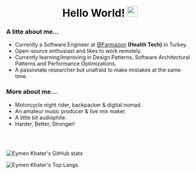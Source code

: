 <h1 align="center">
    Hello World!
  <img src="https://emojis.slackmojis.com/emojis/images/1618168199/29411/world.gif?1618168199" width="28"/>
</h1>

### A litte about me...

* Currently a Software Engineer at <a href="">@Farmazon</a> **(Health Tech)** in Turkey.
* Open-source enthusiast and likes to work remotely.
* Currently learning/improving in Design Patterns, Software Architectural Patterns and Performance Optimizations.
* A passionate researcher but unafraid to make mistakes at the same time.


### More about me...

* Motorcycle night rider, backpacker & digital nomad.
* An amateur music producer & live mix maker.
* A little bit audiophile.
* Harder, Better, Stronger!

<br>
<br>


![Eymen Khater's GitHub stats](https://github-readme-stats.vercel.app/api?username=eymenkhater&include_all_commits=true&count_private=true&show_icons=true&theme=github_dark)

![Eymen Khater's Top Langs](https://github-readme-stats.vercel.app/api/top-langs/?username=eymenkhater&layout=compact&theme=github_dark&card_width=447)

